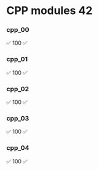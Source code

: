 # CPP modules 42

### cpp_00
✅ 100 ✅

### cpp_01
✅ 100 ✅

### cpp_02
✅ 100 ✅

### cpp_03
✅ 100 ✅

### cpp_04
✅ 100 ✅
